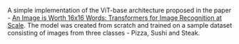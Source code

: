 A simple implementation of the ViT-base architecture proposed in the paper - [An Image is Worth 16x16 Words: Transformers for Image Recognition at Scale]([url](https://arxiv.org/abs/2010.11929)https://arxiv.org/abs/2010.11929).
The model was created from scratch and trained on a sample dataset consisting of images from three classes - Pizza, Sushi and Steak.

